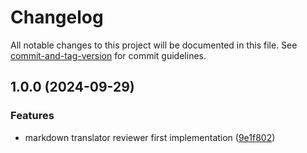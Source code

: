 # Changelog

All notable changes to this project will be documented in this file. See [commit-and-tag-version](https://github.com/absolute-version/commit-and-tag-version) for commit guidelines.

## 1.0.0 (2024-09-29)


### Features

* markdown translator reviewer first implementation ([9e1f802](https://github.com/trystan2k/md-translator-reviewer/commit/9e1f802278508c949ee6e6bf850a1c1399c3114b))
